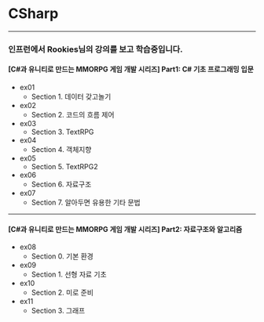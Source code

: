 # CSharp
***
### 인프런에서 Rookies님의 강의를 보고 학습중입니다.
#### [C#과 유니티로 만드는 MMORPG 게임 개발 시리즈] Part1: C# 기초 프로그래밍 입문
- ex01
  - Section 1. 데이터 갖고놀기
- ex02
  - Section 2. 코드의 흐름 제어
- ex03
  - Section 3. TextRPG
- ex04
  - Section 4. 객체지향 
- ex05
  - Section 5. TextRPG2
- ex06
  - Section 6. 자료구조 
- ex07
  - Section 7. 알아두면 유용한 기타 문법

***
#### [C#과 유니티로 만드는 MMORPG 게임 개발 시리즈] Part2: 자료구조와 알고리즘
- ex08
  - Section 0. 기본 환경
- ex09
  - Section 1. 선형 자료 기초
- ex10
  - Section 2. 미로 준비
- ex11
  - Section 3. 그래프
